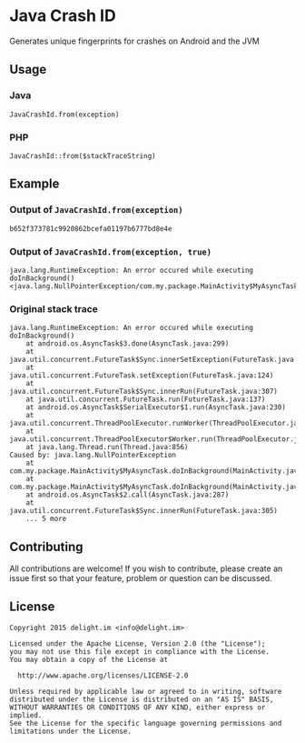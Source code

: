 # Java Crash ID

Generates unique fingerprints for crashes on Android and the JVM

## Usage

### Java

`JavaCrashId.from(exception)`

### PHP

`JavaCrashId::from($stackTraceString)`

## Example

### Output of `JavaCrashId.from(exception)`

```
b652f373781c9920862bcefa01197b6777bd8e4e
```

### Output of `JavaCrashId.from(exception, true)`

```
java.lang.RuntimeException: An error occured while executing doInBackground()<java.lang.NullPointerException/com.my.package.MainActivity$MyAsyncTask#doInBackground@254/com.my.package.MainActivity$MyAsyncTask#doInBackground@1
```

### Original stack trace

```
java.lang.RuntimeException: An error occured while executing doInBackground()
	at android.os.AsyncTask$3.done(AsyncTask.java:299)
	at java.util.concurrent.FutureTask$Sync.innerSetException(FutureTask.java:273)
	at java.util.concurrent.FutureTask.setException(FutureTask.java:124)
	at java.util.concurrent.FutureTask$Sync.innerRun(FutureTask.java:307)
	at java.util.concurrent.FutureTask.run(FutureTask.java:137)
	at android.os.AsyncTask$SerialExecutor$1.run(AsyncTask.java:230)
	at java.util.concurrent.ThreadPoolExecutor.runWorker(ThreadPoolExecutor.java:1076)
	at java.util.concurrent.ThreadPoolExecutor$Worker.run(ThreadPoolExecutor.java:569)
	at java.lang.Thread.run(Thread.java:856)
Caused by: java.lang.NullPointerException
	at com.my.package.MainActivity$MyAsyncTask.doInBackground(MainActivity.java:254)
	at com.my.package.MainActivity$MyAsyncTask.doInBackground(MainActivity.java:1)
	at android.os.AsyncTask$2.call(AsyncTask.java:287)
	at java.util.concurrent.FutureTask$Sync.innerRun(FutureTask.java:305)
	... 5 more
```
## Contributing

All contributions are welcome! If you wish to contribute, please create an issue first so that your feature, problem or question can be discussed.

## License

```
Copyright 2015 delight.im <info@delight.im>

Licensed under the Apache License, Version 2.0 (the "License");
you may not use this file except in compliance with the License.
You may obtain a copy of the License at

  http://www.apache.org/licenses/LICENSE-2.0

Unless required by applicable law or agreed to in writing, software
distributed under the License is distributed on an "AS IS" BASIS,
WITHOUT WARRANTIES OR CONDITIONS OF ANY KIND, either express or implied.
See the License for the specific language governing permissions and
limitations under the License.
```
